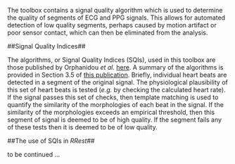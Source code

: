 The toolbox contains a signal quality algorithm which is used to determine the quality of segments of ECG and PPG signals.
This allows for automated detection of low quality segments, perhaps caused by motion artifact or poor sensor contact, which can then be eliminated from the analysis.

##Signal Quality Indices##

The algorithms, or Signal Quality Indices (SQIs), used in this toolbox are those published by Orphanidou _et al._ [here](http://doi.org/10.1109/JBHI.2014.2338351).
A summary of the algorithms is provided in Section 3.5 of [this publication](http://iopscience.iop.org/article/10.1088/0967-3334/37/4/610#pmeaaa1942s3).
Briefly, individual heart beats are detected in a segment of the original signal.
The physiological plausibility of this set of heart beats is tested (_e.g._ by checking the calculated heart rate).
If the signal passes this set of checks, then template matching is used to quantify the similarity of the morphologies of each beat in the signal. 
If the similarity of the morphologies exceeds an empirical threshold, then this segment of signal is deemed to be of high quality.
If the segment fails any of these tests then it is deemed to be of low quality.

##The use of SQIs in _RRest_##

to be continued ...